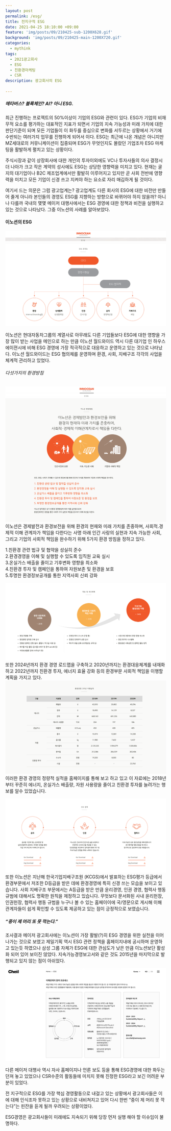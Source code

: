 ```yaml
---
layout: post
permalink: /esg/
title: 전지구적 ESG
date: 2021-04-25 18:10:00 +09:00
feature: 'img/posts/09/210425-sub-1200X628.gif'
background: 'img/posts/09/210425-main-1200X720.gif'
categories:
  - mythink
tags:
  - 2021광고회사
  - ESG
  - 친환경마케팅
  - CSR
description: 광고회사의 ESG

---
```

##### 메타버스? 블록체인? AI? 아니 ESG.

최근 진행하는 프로젝트의 50%이상이 기업의 ESG와 관련이 있다. ESG가 기업의 비재무적 요소를 평가하는 대표적인 지표가 되면서 기업의 지속 가능성과 미래 가치에 대한 판단기준이 되며 모든 기업들이 이 화두를 중심으로 변화를 서두르는 상황에서 거기에 수반되는 여러가지 업무를 진행하게 되어서 이다.  ESG는 최근에 나온 개념은 아니지만 MZ세대로의 커뮤니케이션이 집중되며 ESG가 무엇인지도 몰랐던 기업조차 ESG 마케팅을 활발하게 펼치고 있는 상황이다.

주식시장과 같이 상장회사에 대한 개인의 투자이외에도 VC나 투자사들의 의사 결정시 더 나아가 크고 작은 계약의 성사에도 ESG는 상당한 영향력을 미치고 있다.  현재는 굴지의 대기업이나 B2C 제조업계에서만 활발히 이루어지고 있지만 곧 사회 전반에 영향력을 미치고 모든 기업이 신경 쓰고 지켜야 하는 요소로 자리 매김하게 될 것이다.

여기서 드는 의문은 그럼 광고업계는? 광고업계도 다른 회사의 ESG에 대한 비전만 만들어 줄게 아니라 본인들의 경영도 ESG를 지향하는 방향으로 바뀌어야 하지 않을까?  아니나 다를까 국내의 몇몇 메이저 대행사에서는 ESG 경영에 대한 정책과 비전을 실행하고 있는 것으로 나타났다. 그중 이노션의 사례를 알아보았다.  


#### 이노션의 ESG<br>
![이미지](/img/posts/09/Innocean001.png)<br>

이노션은 현대자동차그룹의 계열사로 아무래도 다른 기업들보다 ESG에 대한 영향을 가장 많이 받는 사업을 메인으로 하는 만큼 이노션 월드와이드 역시 다른 대기업 인 하우스 에이젼시에 비해 ESG 경영에 가장 적극적으로 대응하고 운영하고 있는 것으로 나타났다. 이노션 월드와이드는  ESG 협의체를  운영하며 환경, 사회, 지배구조 각각의 사업을 체계적 관리하고 있었다.<br>

###### 다섯가지의 환경방침<br>
![이미지](/img/posts/09/Innocean002.png)<br>
이노션은 경제발전과 환경보전을 위해 환경의 현재와 미래 가치를 존중하며, 사회적.경제적 이해 관계자가 책임을 다한다는 사명 아래 인간 사랑의 실현과 지속 가능한 사회, 그리고 기업의 사회적 책임을 완수하기 위해 5가지 환경 방침을 정하고 있다.

1.친환경 관련 법규 및 협약을 성실히 준수<br>
2.환경경영을 이해 및 실행할 수 있도록 임직원 교육 실시<br>
3.온실가스 배출을 줄이고 기후변화 영향을 최소화<br>
4.친환경 투자 및 캠페인을 통하여 자원보존 및 환경을 보호<br>
5.투명한 환경정보공개를 통한 지역사회 신뢰 강화<br>

![이미지](/img/posts/09/Innocean004.png)<br>
또한 2024년까지 환경 경영 로드맵을 구축하고 2020년까지는 환경대응체계를 내재화 하고 2022년까지 친환경 투자, 에너지 효율 강화 등의 환경부문 사회적 책임을 이행할 계획을 가지고 있다.
![이미지](/img/posts/09/Innocean005.png)<br>
이러한 환경 경영의 정량적 실적을 홈페이지를 통해 보고 하고 있고 이 자료에는 2018년부터 꾸준히 에너지, 온실가스 배출량, 자원 사용량을 줄이고 친환경 투자를 늘려가는 행보를 알수 있었습니다.

![이미지](/img/posts/09/Innocean006.png)<br>
또한 이노션은 지난해 한국기업지배구조원 (KCGS)에서 발표하는 ESG평가 등급에서 환경부문에서 저조한 D등급을 받은 데에 환경경영에 특히 신경 쓰는 모습을 보이고 있습니다. 사회 지배구조 부문에서는 A등급을 받은 만큼 윤리경영, 인권 경영, 협력사 행동 규범에 대해서도 명확한 원칙을 제정하고 있습니다. 무엇보다 문서화된 사내 윤리헌장, 인권헌장, 협력사 행동 규범을 누구나 볼 수 있는 홈페이이에 국/영문으로 게시해 이해 관계자들이 쉽게 확인할 수 있도록 제공하고 있는 점이 긍정적으로 보였습니다.


##### “중이 제 머리 또 못 깍는다.”
조사결과 메이저 광고회사에는 이노션이 가장 활발(?)히 ESG 경영을 위한 실천을 이어 나가는 것으로 보였고 제일기획 역시 ESG 관련 정책을 홈페이지내에 공시하며 운영하고 있는듯 하였으나 삼성 그룹 자체가 ESG에 대한 관심도가 낮은 만큼 이노션보단 활성화 되어 있어 보이진 않았다. 지속가능경영보고서와 같은 것도 2015년을 마지막으로 발행되고 있지 않는 점이 아쉬었다.

![이미지](/img/posts/09/cheil.png)<br>

다른 메이저 대행사 역시 자사 홈페이지나 언론 보도 등을 통해 ESG경영에 대한 화두는 던져 놓고 있었으나 CSR수준의 활동들에 미치지 못해 진정한 ESG라고 보긴 어려운 부분이 있었다.

전 지구적으로 ESG를 가장 핵심 경영활동으로 내걸고 있는 상황에서 광고회사들은 이에 대해 인식조차 못하고 있는 상황으로 내비쳐지고 있어 다시 한번 “중이 제 머리 못 깍는다”는 핀잔을 듣게 될까 우려되는 상황이었다.

ESG경영은 광고회사들이 미래에도 지속되기 위해 당장 먼저 실행 해야 할 이슈임이 불명하다.
